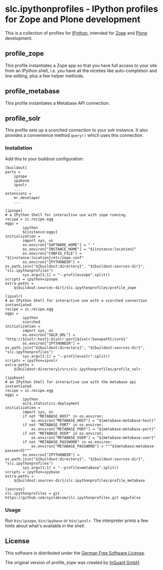 # slc.ipythonprofiles - IPython profiles for Zope and Plone development

This is a collection of profiles for [IPython](https://pypi.org/project/ipython/), intended for [Zope](https://www.zope.org/) and [Plone](https://plone.org/) development.

## profile_zope

This profile instantiates a Zope app so that you have full access to your site from an IPython shell, i.e. you have all the niceties like auto-completion and line editing, plus a few helper methods.

## profile_metabase

This profile instantiates a Metabase API connection.

## profile_solr

This profile sets up a scorched connection to your solr instance. It also provides a convenience method `query()` which uses this connection.

### Installation

Add this to your buildout configuration:

    [buildout]
    parts =
        ipzope
        ipybase
        ipsolr
        ...
    extensions =
        mr.developer
        ...

    [ipzope]
    # a IPython Shell for interactive use with zope running.
    recipe = zc.recipe.egg
    eggs =
            ipython
            ${instance:eggs}
    initialization =
            import sys, os
            os.environ["SOFTWARE_HOME"] = " "
            os.environ["INSTANCE_HOME"] = "${instance:location}"
            os.environ["CONFIG_FILE"] = "${instance:location}/etc/zope.conf"
            os.environ["IPYTHONDIR"] = os.path.join("${buildout:directory}", "${buildout:sources-dir}", "slc.ipythonprofiles")
            sys.argv[1:1] = "--profile=zope".split()
    scripts = ipython=ipzope
    extra-paths =
        ${buildout:sources-dir}/slc.ipythonprofiles/profile_zope

    [ipsolr]
    # an IPython Shell for interactive use with a scorched connection instantiated
    recipe = zc.recipe.egg
    eggs =
            ipython
            scorched
    initialization =
            import sys, os
            os.environ["SOLR_URL"] = "http://${solr:host}:${solr:port}${solr:basepath}/core1"
            os.environ["IPYTHONDIR"] = os.path.join("${buildout:directory}", "${buildout:sources-dir}", "slc.ipythonprofiles")
            sys.argv[1:1] = "--profile=solr".split()
    scripts = ipython=ipsolr
    extra-paths =
        ${buildout:directory}/src/slc.ipythonprofiles/profile_solr

    [ipybase]
    # an IPython Shell for interactive use with the metabase api instantiated
    recipe = zc.recipe.egg
    eggs =
            ipython
            oira.statistics.deployment
    initialization =
            import sys, os
            if not "METABASE_HOST" in os.environ:
                os.environ["METABASE_HOST"] = "${metabase:metabase-host}"
            if not "METABASE_PORT" in os.environ:
                os.environ["METABASE_PORT"] = "${metabase:metabase-port}"
            if not "METABASE_USER" in os.environ:
                os.environ["METABASE_USER"] = "${metabase:metabase-user}"
            if not "METABASE_PASSWORD" in os.environ:
                os.environ["METABASE_PASSWORD"] = """${metabase:metabase-password}"""
            os.environ["IPYTHONDIR"] = os.path.join("${buildout:directory}", "${buildout:sources-dir}", "slc.ipythonprofiles")
            sys.argv[1:1] = "--profile=metabase".split()
    scripts = ipython=ipybase
    extra-paths =
        ${buildout:sources-dir}/slc.ipythonprofiles/profile_metabase

    [sources]
    slc.ipythonprofiles = git https://github.com/syslabcom/slc.ipythonprofiles.git egg=false

### Usage

Run `bin/ipzope`, `bin/ipybase` or `bin/ipsolr`. The interpreter prints a few hints about what's available in the shell.

## License

This software is distributed under the [German Free Software License](http://www.d-fsl.org).

The original version of profile_zope was created by [InQuant GmbH](https://www.inquant.de/).
